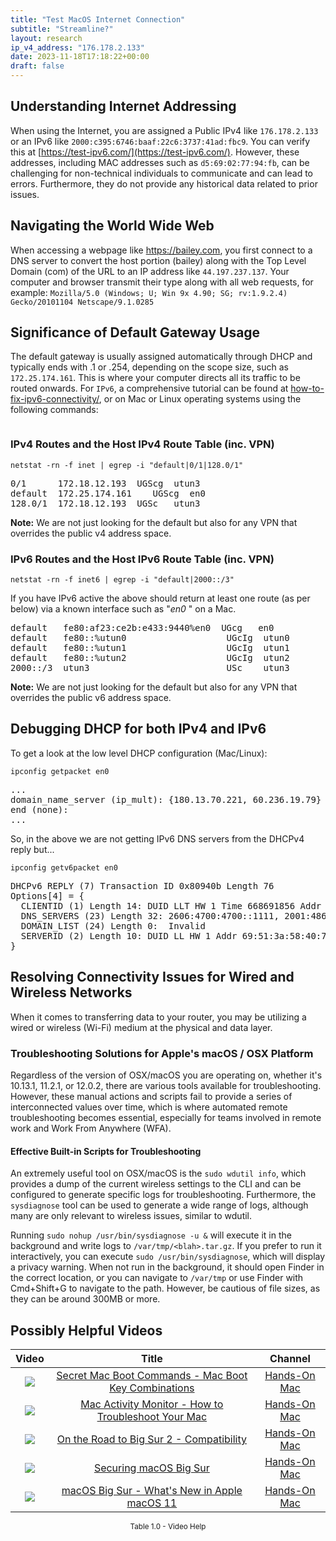 ```yaml
---
title: "Test MacOS Internet Connection"
subtitle: "Streamline?"
layout: research
ip_v4_address: "176.178.2.133"
date: 2023-11-18T17:18:22+00:00
draft: false
---
```


## Understanding Internet Addressing

When using the Internet, you are assigned a Public IPv4 like ```176.178.2.133``` or an IPv6 like ```2000:c395:6746:baaf:22c6:3737:41ad:fbc9```. You can verify this at [https://test-ipv6.com/](https://test-ipv6.com/). However, these addresses, including MAC addresses such as ```d5:69:02:77:94:fb```, can be challenging for non-technical individuals to communicate and can lead to errors. Furthermore, they do not provide any historical data related to prior issues.
## Navigating the World Wide Web
When accessing a webpage like https://bailey.com, you first connect to a DNS server to convert the host portion (bailey) along with the Top Level Domain (com) of the URL to an IP address like ```44.197.237.137```. Your computer and browser transmit their type along with all web requests, for example: 
```Mozilla/5.0 (Windows; U; Win 9x 4.90; SG; rv:1.9.2.4) Gecko/20101104 Netscape/9.1.0285```
## Significance of Default Gateway Usage
The default gateway is usually assigned automatically through DHCP and typically ends with .1 or .254, depending on the scope size, such as ```172.25.174.161```. This is where your computer directs all its traffic to be routed onwards. For ```IPv6```, a comprehensive tutorial can be found at [how-to-fix-ipv6-connectivity/](/blog/how-to-fix-ipv6-connectivity/), or on Mac or Linux operating systems using the following commands:
```javascript
```
### IPv4 Routes and the Host IPv4 Route Table (inc. VPN)
```netstat -rn -f inet | egrep -i "default|0/1|128.0/1"```

<pre>
0/1      172.18.12.193  UGScg  utun3
default  172.25.174.161    UGScg  en0
128.0/1  172.18.12.193  UGSc   utun3</pre>

**Note:** We are not just looking for the default but also for any VPN that overrides the public v4 address space.

### IPv6 Routes and the Host IPv6 Route Table (inc. VPN)
```netstat -rn -f inet6 | egrep -i "default|2000::/3"```

If you have IPv6 active the above should return at least one route (as per below) via a known interface such as "_en0_ " on a Mac. 

<pre>
default   fe80:af23:ce2b:e433:9440%en0  UGcg   en0
default   fe80::%utun0                   UGcIg  utun0
default   fe80::%utun1                   UGcIg  utun1
default   fe80::%utun2                   UGcIg  utun2
2000::/3  utun3                          USc    utun3</pre>

**Note:** We are not just looking for the default but also for any VPN that overrides the public v6 address space.
<br>

## Debugging DHCP for both IPv4 and IPv6

To get a look at the low level DHCP configuration (Mac/Linux): 

```ipconfig getpacket en0```

<pre>
...
domain_name_server (ip_mult): {180.13.70.221, 60.236.19.79}
end (none):
...</pre>

So, in the above we are not getting IPv6 DNS servers from the DHCPv4 reply but...

```ipconfig getv6packet en0```

<pre>
DHCPv6 REPLY (7) Transaction ID 0x80940b Length 76
Options[4] = {
  CLIENTID (1) Length 14: DUID LLT HW 1 Time 668691856 Addr d5:69:02:77:94:fb
  DNS_SERVERS (23) Length 32: 2606:4700:4700::1111, 2001:4860:4860::8844
  DOMAIN_LIST (24) Length 0:  Invalid
  SERVERID (2) Length 10: DUID LL HW 1 Addr 69:51:3a:58:40:7b
}</pre>




## Resolving Connectivity Issues for Wired and Wireless Networks
When it comes to transferring data to your router, you may be utilizing a wired or wireless (Wi-Fi) medium at the physical and data layer.
### Troubleshooting Solutions for Apple's macOS / OSX Platform
Regardless of the version of OSX/macOS you are operating on, whether it's 10.13.1, 11.2.1, or 12.0.2, there are various tools available for troubleshooting. However, these manual actions and scripts fail to provide a series of interconnected values over time, which is where automated remote troubleshooting becomes essential, especially for teams involved in remote work and Work From Anywhere (WFA).
#### Effective Built-in Scripts for Troubleshooting
An extremely useful tool on OSX/macOS is the `sudo wdutil info`, which provides a dump of the current wireless settings to the CLI and can be configured to generate specific logs for troubleshooting. Furthermore, the `sysdiagnose` tool can be used to generate a wide range of logs, although many are only relevant to wireless issues, similar to wdutil.

Running `sudo nohup /usr/bin/sysdiagnose -u &` will execute it in the background and write logs to `/var/tmp/<blah>.tar.gz`. If you prefer to run it interactively, you can execute `sudo /usr/bin/sysdiagnose`, which will display a privacy warning. When not run in the background, it should open Finder in the correct location, or you can navigate to `/var/tmp` or use Finder with Cmd+Shift+G to navigate to the path. However, be cautious of file sizes, as they can be around 300MB or more.
## Possibly Helpful Videos

<link href="/plugins/lity/css/lity.min.css" rel="stylesheet">
<script src="/plugins/lity/js/lity.min.js"></script>
<div class="table1-start"></div>

|Video | Title | Channel |
| :---: | :---: | :---: |
|<a href="https://www.youtube.com/watch?v=VwNYWAxHCgM" data-lity><img src="https://i.ytimg.com/vi/VwNYWAxHCgM/default.jpg" class="img-fluid"></a>|<a href="https://www.youtube.com/watch?v=VwNYWAxHCgM" data-lity>Secret Mac Boot Commands - Mac Boot Key Combinations</a>|<a target="_blank" href="https://www.youtube.com/channel/UCg43DP8MdHVcl4rFK_delBg" >Hands-On Mac</a>|
|<a href="https://www.youtube.com/watch?v=TWzWd_DiaJ0" data-lity><img src="https://i.ytimg.com/vi/TWzWd_DiaJ0/default.jpg" class="img-fluid"></a>|<a href="https://www.youtube.com/watch?v=TWzWd_DiaJ0" data-lity>Mac Activity Monitor - How to Troubleshoot Your Mac</a>|<a target="_blank" href="https://www.youtube.com/channel/UCg43DP8MdHVcl4rFK_delBg" >Hands-On Mac</a>|
|<a href="https://www.youtube.com/watch?v=HEbK-Tignuc" data-lity><img src="https://i.ytimg.com/vi/HEbK-Tignuc/default.jpg" class="img-fluid"></a>|<a href="https://www.youtube.com/watch?v=HEbK-Tignuc" data-lity>On the Road to Big Sur 2 - Compatibility</a>|<a target="_blank" href="https://www.youtube.com/channel/UCg43DP8MdHVcl4rFK_delBg" >Hands-On Mac</a>|
|<a href="https://www.youtube.com/watch?v=7KdhJimuhNw" data-lity><img src="https://i.ytimg.com/vi/7KdhJimuhNw/default.jpg" class="img-fluid"></a>|<a href="https://www.youtube.com/watch?v=7KdhJimuhNw" data-lity>Securing macOS Big Sur</a>|<a target="_blank" href="https://www.youtube.com/channel/UCg43DP8MdHVcl4rFK_delBg" >Hands-On Mac</a>|
|<a href="https://www.youtube.com/watch?v=JMKi6o9kaZI" data-lity><img src="https://i.ytimg.com/vi/JMKi6o9kaZI/default.jpg" class="img-fluid"></a>|<a href="https://www.youtube.com/watch?v=JMKi6o9kaZI" data-lity>macOS Big Sur - What&#39;s New in Apple macOS 11</a>|<a target="_blank" href="https://www.youtube.com/channel/UCg43DP8MdHVcl4rFK_delBg" >Hands-On Mac</a>|

<center><small>Table 1.0 - Video Help</small></center>
 <br>
<div class="table1-end"></div>
<script type="text/javascript">
(function() {
    $('div.table1-start').nextUntil('div.table1-end', 'table').addClass('table thead-dark table-striped table-responsive rounded').attr('id', 't1');
    $('#t1').find('thead').addClass('thead-dark');
})();
</script>
